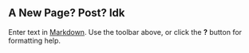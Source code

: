 ## A New Page? Post? Idk

Enter text in [Markdown](http://daringfireball.net/projects/markdown/). Use the toolbar above, or click the **?** button for formatting help.
